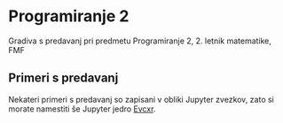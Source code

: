 # Programiranje 2

Gradiva s predavanj pri predmetu Programiranje 2, 2. letnik matematike, FMF

## Primeri s predavanj

Nekateri primeri s predavanj so zapisani v obliki Jupyter zvezkov, zato si morate namestiti še Jupyter jedro [Evcxr](https://github.com/evcxr/evcxr/tree/main/evcxr_jupyter).